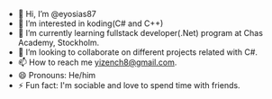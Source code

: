 - 👋 Hi, I’m @eyosias87
- 👀 I’m interested in koding(C# and C++)
- 🌱 I’m currently learning fullstack developer(.Net) program at Chas Academy, Stockholm.
- 💞️ I’m looking to collaborate on different projects related with C#.
- 📫 How to reach me yizench8@gmail.com.
- 😄 Pronouns: He/him
- ⚡ Fun fact: I'm sociable and love to spend time with friends.

<!---
eyosias87/eyosias87 is a ✨ special ✨ repository because its `README.md` (this file) appears on your GitHub profile.
You can click the Preview link to take a look at your changes.
--->
